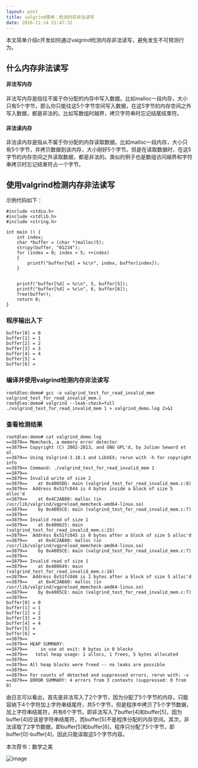 ```yaml
---
layout: post
title: valgrind使用：检测内存非法读写
date: 2016-11-14 21:47:32
---
```


本文简单介绍c开发如何通过valgrind检测内存非法读写，避免发生不可预测行为。

## 什么内存非法读写

#### 非法写内存

非法写内存是指往不属于你分配的内存中写入数据。比如malloc一段内存，大小只有5个字节，那么你只能往这5个字节空间写入数据，在这5字节的内存空间之外写入数据，都是非法的。比如写数组时越界，拷贝字符串时忘记结尾结束符。

#### 非法读内存

非法读内存是指从不属于你分配的内存读取数据。比如malloc一段内存，大小只有5个字节，并拷贝数据到该内存，大小刚好5个字节。但是在读取数据时，在这5字节的内存空间之外读取数据，都是非法的。类似的例子也是数组访问越界和字符串拷贝时忘记结束符占一个字节。

## 使用valgrind检测内存非法读写

示例代码如下：

```
#include <stdio.h>
#include <stdlib.h>
#include <string.h>

int main () {
    int index;
    char *buffer = (char *)malloc(5);
    strcpy(buffer, "01234");
    for (index = 0; index < 5; ++index)
    {
        printf("buffer[%d] = %c\n", index, buffer[index]);
    }


    printf("buffer[%d] = %c\n", 5, buffer[5]);
    printf("buffer[%d] = %c\n", 6, buffer[6]);
    free(buffer);
    return 0;
}

```

### 程序输出入下

```
buffer[0] = 0
buffer[1] = 1
buffer[2] = 2
buffer[3] = 3
buffer[4] = 4
buffer[5] = 
buffer[6] = 

```

### 编译并使用valgrind检测内存非法读写

```
root@leo:demo# gcc -o valgrind_test_for_read_invalid_mem 
valgrind_test_for_read_invalid_mem.c
root@leo:demo# valgrind --leak-check=full 
./valgrind_test_for_read_invalid_mem 1 > valgrind_demo.log 2>&1
```

### 查看检测结果

```
root@leo:demo# cat valgrind_demo.log 
==3879== Memcheck, a memory error detector
==3879== Copyright (C) 2002-2013, and GNU GPL'd, by Julian Seward et al.
==3879== Using Valgrind-3.10.1 and LibVEX; rerun with -h for copyright info
==3879== Command: ./valgrind_test_for_read_invalid_mem 1
==3879== 
==3879== Invalid write of size 2
==3879==    at 0x4005DD: main (valgrind_test_for_read_invalid_mem.c:8)
==3879==  Address 0x51fc044 is 4 bytes inside a block of size 5 alloc'd
==3879==    at 0x4C2AB80: malloc (in /usr/lib/valgrind/vgpreload_memcheck-amd64-linux.so)
==3879==    by 0x4005CE: main (valgrind_test_for_read_invalid_mem.c:7)
==3879== 
==3879== Invalid read of size 1
==3879==    at 0x400625: main (valgrind_test_for_read_invalid_mem.c:15)
==3879==  Address 0x51fc045 is 0 bytes after a block of size 5 alloc'd
==3879==    at 0x4C2AB80: malloc (in /usr/lib/valgrind/vgpreload_memcheck-amd64-linux.so)
==3879==    by 0x4005CE: main (valgrind_test_for_read_invalid_mem.c:7)
==3879== 
==3879== Invalid read of size 1
==3879==    at 0x400649: main (valgrind_test_for_read_invalid_mem.c:16)
==3879==  Address 0x51fc046 is 1 bytes after a block of size 5 alloc'd
==3879==    at 0x4C2AB80: malloc (in /usr/lib/valgrind/vgpreload_memcheck-amd64-linux.so)
==3879==    by 0x4005CE: main (valgrind_test_for_read_invalid_mem.c:7)
==3879== 
buffer[0] = 0
buffer[1] = 1
buffer[2] = 2
buffer[3] = 3
buffer[4] = 4
buffer[5] = 
buffer[6] = 
==3879== 
==3879== HEAP SUMMARY:
==3879==     in use at exit: 0 bytes in 0 blocks
==3879==   total heap usage: 1 allocs, 1 frees, 5 bytes allocated
==3879== 
==3879== All heap blocks were freed -- no leaks are possible
==3879== 
==3879== For counts of detected and suppressed errors, rerun with: -v
==3879== ERROR SUMMARY: 4 errors from 3 contexts (suppressed: 0 from 0)
```

由日志可以看出，首先是非法写入了2个字节，因为分配了5个字节的内存，只能容纳下4个字符加上字符串结尾符，共5个字节，但是程序中拷贝了5个字节数据，加上字符串结尾符，共有6个字节。即非法写入了buffer[4]和buffer[5]，因为buffer[4]应该是字符串结尾符，而buffer[5]不是程序分配的内存空间。其次，非法读取了2字节数据，即buffer[5]和buffer[6]，程序只分配了5个字节，即buffer[0]-buffer[4]，因此只能读取这5个字节内容。



本次荐书：数学之美


![image](http://img12.360buyimg.com/n1/s200x200_jfs/t535/313/495218117/815050/9be8097a/546b1647N4326ba2c.jpg)

